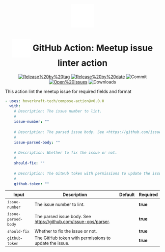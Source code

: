 <!-- markdownlint-disable-next-line first-line-heading -->
<div align="center" width="100%">
<!-- start branding -->

<img src=".github/ghadocs/branding.svg" width="15%" align="center" alt="branding<icon:check-circle color:blue>" />

<!-- end branding -->
<!-- start title -->

# <img src=".github/ghadocs/branding.svg" width="60px" align="center" alt="branding<icon:check-circle color:blue>" /> GitHub Action: Meetup issue linter action

<!-- end title -->
<!-- start badges -->

<a href="https%3A%2F%2Fgithub.com%2Fhoverkraft-tech%2Fcompose-action%2Freleases%2Flatest"><img src="https://img.shields.io/github/v/release/hoverkraft-tech/compose-action?display_name=tag&sort=semver&logo=github&style=flat-square" alt="Release%20by%20tag" /></a>
<a href="https%3A%2F%2Fgithub.com%2Fhoverkraft-tech%2Fcompose-action%2Freleases%2Flatest"><img src="https://img.shields.io/github/release-date/hoverkraft-tech/compose-action?display_name=tag&sort=semver&logo=github&style=flat-square" alt="Release%20by%20date" /></a>
<img src="https://img.shields.io/github/last-commit/hoverkraft-tech/compose-action?logo=github&style=flat-square" alt="Commit" />
<a href="https%3A%2F%2Fgithub.com%2Fhoverkraft-tech%2Fcompose-action%2Fissues"><img src="https://img.shields.io/github/issues/hoverkraft-tech/compose-action?logo=github&style=flat-square" alt="Open%20Issues" /></a>
<img src="https://img.shields.io/github/downloads/hoverkraft-tech/compose-action/total?logo=github&style=flat-square" alt="Downloads" />

<!-- end badges -->
</div>
<!-- start description -->

This action lint the meetup issue for required fields and format

<!-- end description -->
<!-- start contents -->
<!-- end contents -->
<!-- start usage -->

```yaml
- uses: hoverkraft-tech/compose-action@v0.0.0
  with:
    # Description: The issue number to lint.
    #
    issue-number: ""

    # Description: The parsed issue body. See <https://github.com/issue-ops/parser>.
    #
    issue-parsed-body: ""

    # Description: Whether to fix the issue or not.
    #
    should-fix: ""

    # Description: The GitHub token with permissions to update the issue.
    #
    github-token: ""
```

<!-- end usage -->
<!-- start inputs -->

| **Input**                      | **Description**                                                   | **Default** | **Required** |
| ------------------------------ | ----------------------------------------------------------------- | ----------- | ------------ |
| <code>issue-number</code>      | The issue number to lint.                                         |             | **true**     |
| <code>issue-parsed-body</code> | The parsed issue body. See <https://github.com/issue-ops/parser>. |             | **true**     |
| <code>should-fix</code>        | Whether to fix the issue or not.                                  |             | **true**     |
| <code>github-token</code>      | The GitHub token with permissions to update the issue.            |             | **true**     |

<!-- end inputs -->
<!-- start outputs -->
<!-- end outputs -->
<!-- start [.github/ghadocs/examples/] -->
<!-- end [.github/ghadocs/examples/] -->

